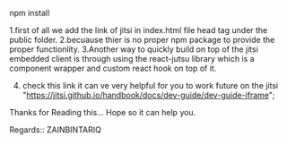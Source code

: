 <!-- First one -->
npm install


<!-- how its work  -->
1.first of all we add the link of jitsi in index.html file head tag under the public folder.
2.becuause thier is no proper npm package to provide the proper functionlity.
3.Another way to quickly build on top of the jitsi embedded client is through using the react-jutsu library which is a component wrapper and custom react hook on top of it.

4. check this link it can ve very helpful for you to work future on the jitsi "https://jitsi.github.io/handbook/docs/dev-guide/dev-guide-iframe";

Thanks for Reading this...
Hope so it can help you.

Regards::
    ZAINBINTARIQ
